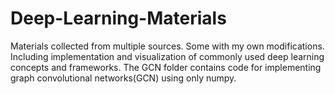 # Deep-Learning-Materials
Materials collected from multiple sources. Some with my own modifications.
Including implementation and visualization of commonly used deep learning concepts and frameworks.
The GCN folder contains code for implementing graph convolutional networks(GCN) using only numpy.
